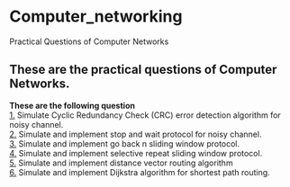 
# Computer_networking
Practical Questions of Computer Networks

## These are the practical questions of Computer Networks.

**These are the following question**
<br>
[1.](https://github.com/SethiShreya/Computer-Networks-Practicals/blob/master/Question_01.cpp) Simulate Cyclic Redundancy Check (CRC) error detection algorithm for noisy channel.
<br>
[2.](https://github.com/SethiShreya/Computer-Networks-Practicals/blob/master/Question_02.cpp) Simulate and implement stop and wait protocol for noisy channel.
<br>
[3.](https://github.com/SethiShreya/Computer-Networks-Practicals/blob/master/Question_03.cpp) Simulate and implement go back n sliding window protocol.
<br>
[4.](https://github.com/SethiShreya/Computer-Networks-Practicals/blob/master/Question_04.cpp) Simulate and implement selective repeat sliding window protocol.
<br>
[5.](https://github.com/SethiShreya/Computer-Networks-Practicals/blob/master/Question_05.cpp) Simulate and implement distance vector routing algorithm
<br>
[6.](https://github.com/SethiShreya/Computer-Networks-Practicals/blob/master/Question_06.cpp) Simulate and implement Dijkstra algorithm for shortest path routing.
